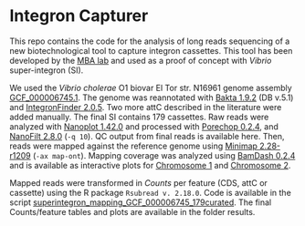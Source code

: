 # Integron Capturer
This repo contains the code for the analysis of long reads sequencing of a new biotechnological tool to capture integron cassettes. This tool has been developed by the [MBA lab](https://ucm.es/mbalab) and used as a proof of concept with *Vibrio* super-integron (SI). 

We used the *Vibrio cholerae* O1 biovar El Tor str. N16961 genome assembly [GCF_000006745.1](https://www.ncbi.nlm.nih.gov/datasets/genome/GCF_000006745.1/). The genome was reannotated with [Bakta 1.9.2](https://github.com/oschwengers/bakta) (DB v.5.1) and [IntegronFinder 2.0.5](https://github.com/gem-pasteur/Integron_Finder). Two more attC described in the literature were added manually. The final SI contains 179 cassettes.
Raw reads were analyzed with [Nanoplot 1.42.0](https://github.com/wdecoster/NanoPlot) and processed with [Porechop 0.2.4](https://github.com/rrwick/Porechop), and [NanoFilt 2.8.0](https://github.com/wdecoster/nanofilt)  (`-q 10`). QC output from final reads is available here.
Then, reads were mapped against the reference genome using [Minimap 2.28-r1209](https://github.com/lh3/minimap2) (`-ax map-ont`). Mapping coverage was analyzed using [BamDash 0.2.4](https://github.com/jonas-fuchs/BAMdash) and is available as interactive plots for [Chromosome 1]() and [Chromosome 2]().

Mapped reads were transformed in *Counts* per feature (CDS, attC or cassette) using the R package `Rsubread v. 2.18.0`. Code is available in the script [superintegron_mapping_GCF_000006745_179curated](superintegron_mapping_GCF_000006745_179curated). The final Counts/feature tables and plots are available in the folder results.

